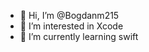 - 👋 Hi, I’m @Bogdanm215
- 👀 I’m interested in Xcode
- 🌱 I’m currently learning swift



<!---
Bogdanm215/Bogdanm215 is a ✨ special ✨ repository because its `README.md` (this file) appears on your GitHub profile.
You can click the Preview link to take a look at your changes.
--->
